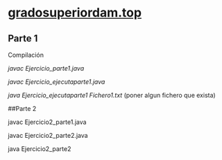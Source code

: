 # [gradosuperiordam.top](https://gradosuperiordam.top/asignaturas/programacion-de-servicios-y-procesos/#Tema_1._Programacion_multiproceso)

Parte 1
---
Compilación

*javac Ejercicio_parte1.java*

*javac Ejercicio_ejecutaparte1.java*

*java Ejercicio_ejecutaparte1 Fichero1.txt* (poner algun fichero que exista)

##Parte 2

javac Ejercicio2_parte1.java

javac Ejercicio2_parte2.java

java Ejercicio2_parte2
